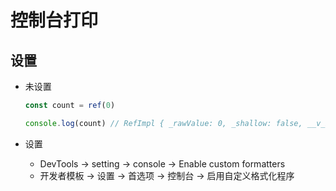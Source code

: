 # 控制台打印

## 设置

+ 未设置

  ```js
  const count = ref(0)

  console.log(count) // RefImpl { _rawValue: 0, _shallow: false, __v_isRef:true, _value: 0 }
  ```

+ 设置

  + DevTools -> setting -> console -> Enable custom formatters
  + 开发者模板 -> 设置 -> 首选项 -> 控制台 -> 启用自定义格式化程序
